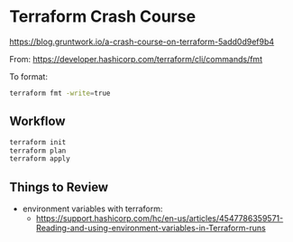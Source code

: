# Terraform Crash Course

https://blog.gruntwork.io/a-crash-course-on-terraform-5add0d9ef9b4

From: https://developer.hashicorp.com/terraform/cli/commands/fmt

To format:

```bash
terraform fmt -write=true
```

## Workflow

```bash
terraform init
terraform plan
terraform apply
```

## Things to Review

- environment variables with terraform:
  - https://support.hashicorp.com/hc/en-us/articles/4547786359571-Reading-and-using-environment-variables-in-Terraform-runs

